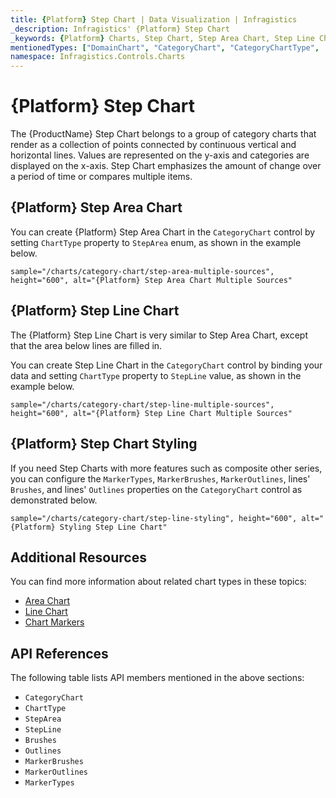 ```yaml
---
title: {Platform} Step Chart | Data Visualization | Infragistics
_description: Infragistics' {Platform} Step Chart
_keywords: {Platform} Charts, Step Chart, Step Area Chart, Step Line Chart, Infragistics
mentionedTypes: ["DomainChart", "CategoryChart", "CategoryChartType", 'Series', "CategoryChartType"]
namespace: Infragistics.Controls.Charts
---
```

# {Platform} Step Chart

The {ProductName} Step Chart belongs to a group of category charts that render as a collection of points connected by continuous vertical and horizontal lines. Values are represented on the y-axis and categories are displayed on the x-axis. Step Chart emphasizes the amount of change over a period of time or compares multiple items.

## {Platform} Step Area Chart

You can create {Platform} Step Area Chart in the `CategoryChart` control by setting `ChartType` property to `StepArea` enum, as shown in the example below.

`sample="/charts/category-chart/step-area-multiple-sources", height="600", alt="{Platform} Step Area Chart Multiple Sources"`



<div class="divider--half"></div>

## {Platform} Step Line Chart

The {Platform} Step Line Chart is very similar to Step Area Chart, except that the area below lines are filled in.

You can create Step Line Chart in the `CategoryChart` control by binding your data and setting `ChartType` property to `StepLine` value, as shown in the example below.

`sample="/charts/category-chart/step-line-multiple-sources", height="600", alt="{Platform} Step Line Chart Multiple Sources"`



<div class="divider--half"></div>

## {Platform} Step Chart Styling

If you need Step Charts with more features such as composite other series, you can configure the `MarkerTypes`, `MarkerBrushes`, `MarkerOutlines`, lines' `Brushes`, and lines' `Outlines` properties on the `CategoryChart` control as demonstrated below.

`sample="/charts/category-chart/step-line-styling", height="600", alt="{Platform} Styling Step Line Chart"`



<div class="divider--half"></div>

## Additional Resources

You can find more information about related chart types in these topics:

- [Area Chart](area-chart.md)
- [Line Chart](line-chart.md)
- [Chart Markers](../features/chart-markers.md)

## API References

The following table lists API members mentioned in the above sections:

- `CategoryChart`
- `ChartType`
- `StepArea`
- `StepLine`
- `Brushes`
- `Outlines`
- `MarkerBrushes`
- `MarkerOutlines`
- `MarkerTypes`

